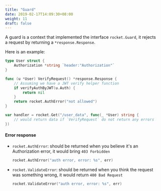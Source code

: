 ```yaml
---
title: "Guard"
date: 2019-02-17T14:09:30+08:00
weight: 11
draft: false
---
```


A guard is a context that implemented the interface `rocket.Guard`, it rejects a request by returning a `*response.Response`.

Here is an example:

```go
type User struct {
    Authorization *string `header:"Authorization"`
}

func (u *User) VerifyRequest() *response.Response {
    // Assuming we have a JWT verify helper function
    if verifyAuthByJWT(u.Auth) {
        return nil
    }
    return rocket.AuthError("not allowed")
}

var handler = rocket.Get("/user_data", func(_ *User) string {
    // would return data if `VerifyRequest` do not return any errors
})
```

#### Error response

- `rocket.AuthError`: should be returned when you believe it's an Authorization error, it would bring `403 Forbidden`

  ```go
  rocket.AuthError("auth error, error: %s", err)
  ```

- `rocket.ValidateError`: should be returned when you think the request was something wrong, it would return `400 Bad Request`

  ```go
  rocket.ValidateError("auth error, error: %s", err)
  ```
